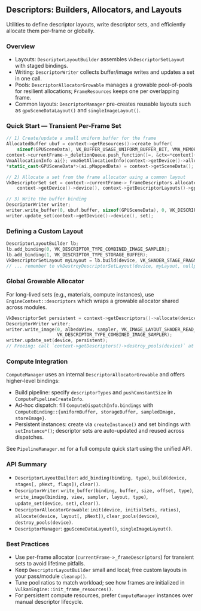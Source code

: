 ## Descriptors: Builders, Allocators, and Layouts

Utilities to define descriptor layouts, write descriptor sets, and efficiently allocate them per-frame or globally.

### Overview

- Layouts: `DescriptorLayoutBuilder` assembles `VkDescriptorSetLayout` with staged bindings.
- Writing: `DescriptorWriter` collects buffer/image writes and updates a set in one call.
- Pools: `DescriptorAllocatorGrowable` manages a growable pool-of-pools for resilient allocations; `FrameResources` keeps one per overlapping frame.
- Common layouts: `DescriptorManager` pre-creates reusable layouts such as `gpuSceneDataLayout()` and `singleImageLayout()`.

### Quick Start — Transient Per-Frame Set

```c++
// 1) Create/update a small uniform buffer for the frame
AllocatedBuffer ubuf = context->getResources()->create_buffer(
    sizeof(GPUSceneData), VK_BUFFER_USAGE_UNIFORM_BUFFER_BIT, VMA_MEMORY_USAGE_CPU_TO_GPU);
context->currentFrame->_deletionQueue.push_function([=, &ctx=*context]{ ctx.getResources()->destroy_buffer(ubuf); });
VmaAllocationInfo ai{}; vmaGetAllocationInfo(context->getDevice()->allocator(), ubuf.allocation, &ai);
*static_cast<GPUSceneData*>(ai.pMappedData) = context->getSceneData();

// 2) Allocate a set from the frame allocator using a common layout
VkDescriptorSet set = context->currentFrame->_frameDescriptors.allocate(
    context->getDevice()->device(), context->getDescriptorLayouts()->gpuSceneDataLayout());

// 3) Write the buffer binding
DescriptorWriter writer;
writer.write_buffer(0, ubuf.buffer, sizeof(GPUSceneData), 0, VK_DESCRIPTOR_TYPE_UNIFORM_BUFFER);
writer.update_set(context->getDevice()->device(), set);
```

### Defining a Custom Layout

```c++
DescriptorLayoutBuilder lb;
lb.add_binding(0, VK_DESCRIPTOR_TYPE_COMBINED_IMAGE_SAMPLER);
lb.add_binding(1, VK_DESCRIPTOR_TYPE_STORAGE_BUFFER);
VkDescriptorSetLayout myLayout = lb.build(device, VK_SHADER_STAGE_FRAGMENT_BIT | VK_SHADER_STAGE_COMPUTE_BIT);
// ... remember to vkDestroyDescriptorSetLayout(device, myLayout, nullptr) in cleanup
```

### Global Growable Allocator

For long-lived sets (e.g., materials, compute instances), use `EngineContext::descriptors` which wraps a growable allocator shared across modules.

```c++
VkDescriptorSet persistent = context->getDescriptors()->allocate(device, myLayout);
DescriptorWriter writer;
writer.write_image(0, albedoView, sampler, VK_IMAGE_LAYOUT_SHADER_READ_ONLY_OPTIMAL,
                   VK_DESCRIPTOR_TYPE_COMBINED_IMAGE_SAMPLER);
writer.update_set(device, persistent);
// Freeing: call `context->getDescriptors()->destroy_pools(device)` at engine shutdown; sets die with their pools
```

### Compute Integration

`ComputeManager` uses an internal `DescriptorAllocatorGrowable` and offers higher-level bindings:

- Build pipeline: specify `descriptorTypes` and `pushConstantSize` in `ComputePipelineCreateInfo`.
- Ad-hoc dispatch: fill `ComputeDispatchInfo.bindings` with `ComputeBinding::{uniformBuffer, storageBuffer, sampledImage, storeImage}`.
- Persistent instances: create via `createInstance()` and set bindings with `setInstance*()`; descriptor sets are auto-updated and reused across dispatches.

See `PipelineManager.md` for a full compute quick start using the unified API.

### API Summary

- `DescriptorLayoutBuilder`: `add_binding(binding, type)`, `build(device, stages[, pNext, flags])`, `clear()`.
- `DescriptorWriter`: `write_buffer(binding, buffer, size, offset, type)`, `write_image(binding, view, sampler, layout, type)`, `update_set(device, set)`, `clear()`.
- `DescriptorAllocatorGrowable`: `init(device, initialSets, ratios)`, `allocate(device, layout[, pNext])`, `clear_pools(device)`, `destroy_pools(device)`.
- `DescriptorManager`: `gpuSceneDataLayout()`, `singleImageLayout()`.

### Best Practices

- Use per-frame allocator (`currentFrame->_frameDescriptors`) for transient sets to avoid lifetime pitfalls.
- Keep `DescriptorLayoutBuilder` small and local; free custom layouts in your pass/module `cleanup()`.
- Tune pool ratios to match workload; see how frames are initialized in `VulkanEngine::init_frame_resources()`.
- For persistent compute resources, prefer `ComputeManager` instances over manual descriptor lifecycle.
